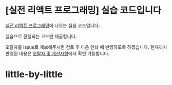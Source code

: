 # [실전 리액트 프로그래밍] 실습 코드입니다

[실전 리액트 프로그래밍](https://book.naver.com/bookdb/book_detail.nhn?bid=15008532)에 나오는 실습 코드입니다.

실습으로 진행되는 코드만 제공합니다.

오탈자를 Issue로 제보해주시면 검토 후 다음 인쇄 때 반영하도록 하겠습니다. 현재까지 반영된 내용은 [오탈자 및 개선사항](https://github.com/landvibe/book-react/blob/master/corrections.md)에서 확인 가능합니다.
# little-by-little
